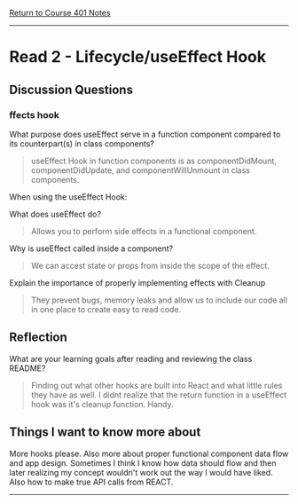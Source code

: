 [Return to Course 401 Notes](https://KrisDunning.github.io/401-Reading-Notes)

-----

# Read 2 - Lifecycle/useEffect Hook

## Discussion Questions

### ffects hook

What purpose does useEffect serve in a function component compared to its counterpart(s) in class components?
> useEffect Hook in function components is as componentDidMount, componentDidUpdate, and componentWillUnmount in class components.

When using the useEffect Hook:

What does useEffect do?
> Allows you to perform side effects in a functional component.

Why is useEffect called inside a component?
> We can accest state or props from inside the scope of the effect.

Explain the importance of properly implementing effects with Cleanup
> They prevent bugs, memory leaks and allow us to include our code all in one place to create easy to read code.

## Reflection

What are your learning goals after reading and reviewing the class README?
> Finding out what other hooks are built into React and what little rules they have as well. I didnt realize that the return function in a useEffect hook was it's cleanup function. Handy.

## Things I want to know more about

More hooks please. Also more about proper functional component data flow and app design. Sometimes I think I know how data should flow and then later realizing my concept wouldn't work out the way I would have liked. Also how to make true API calls from REACT.

-----
